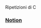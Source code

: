 Ripetizioni di C

### [Notion](https://strong-lumber-cb0.notion.site/Ripetizioni-di-C-1afda7a4f6f580038796e0d3a01bff0e?pvs=74)
